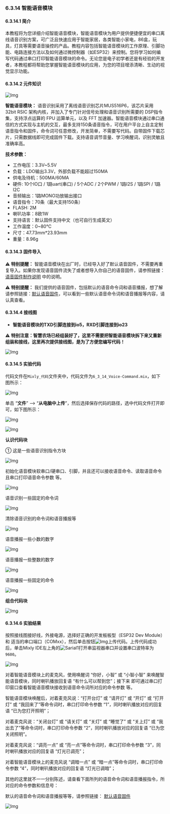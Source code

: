 ### 6.3.14 智能语音模块

#### 6.3.14.1 简介

本教程将为您详细介绍智能语音模块，智能语音模块为用户提供便捷便宜的串口离线语音识别方案，可广泛且快速应用于智能家居，各类智能小家电，86盒，玩具，灯具等需要语音操控的产品。教程内容包括智能语音模块的工作原理、引脚功能、电路连接方法以及如何通过微控制器（如ESP32）来控制。您将学习如何编写代码通过串口打印智能语音模块的命令。无论您是电子初学者还是有经验的开发者，本教程都将帮助您掌握智能语音模块的应用，为您的项目增添清晰、生动的视觉显示功能。

#### 6.3.14.2 元件知识

![Img](../media/SU-03T.png)

**智能语音模块：** 语音识别采用了离线语音识别芯片MUS516P6，该芯片采用 32bit RSIC 架构内核，并加入了专门针对信号处理和语音识别所需要的 DSP指令集，支持浮点运算的 FPU 运算单元，以及 FFT 加速器。智能语音模块通过串口通信的方式实现与主机的交互，最多支持150条语音指令，可在用户平台上自主定制语音指令和固件，命令词可任意修改，开发简单，不需要写代码。自带固件下载芯片，只需数据线即可完成固件下载。支持语音调节音量、学习唤醒词，识别灵敏且准确率高。

**技术参数：**

- 工作电压：3.3V~5.5V
- 负载：LDO输出3.3V，外部负载不能超过150MA
- 供电及待机：500MA/60MA
- 硬件: 10个IO口 / 1路uart(串口) / 5个ADC / 2个PWM / 1路I2S / 1路SPI / 1路I2C
- 音频输出：1路MONO功放输出接口
- 语音指令：70条（最大支持150条）
- FLASH: 2M
- 喇叭功率：8欧1W
- 支持语言：默认固件支持中文（也可自行生成英文）
- 工作温度：0~80℃
- 尺寸：47.73mm*23.93mm
- 重量：8.96g

#### 6.3.14.3 固件导入

⚠️ **特别提醒：** 智能语音模块在出厂时，已经导入好了默认语音固件，不需要再重复导入。如果你发现语音固件流失了或者想导入你自己的语音固件，请参照链接：[语音固件制作说明](https://www.keyesrobot.cn/projects/KE4084/zh-cn/latest/) 中的说明。

⚠️ **特别提醒：** 我们提供的语音固件，包括默认的语音命令词和语音播报，想了解请参照链接：[默认语音固件](https://www.keyesrobot.cn/projects/KE4084/zh-cn/latest/)，可以看到一些默认语音命令词和语音播报等内容，请认真查看。

#### 6.3.14.4 接线图

- **智能语音模块的TXD引脚连接到io5，RXD引脚连接到io23**

⚠️ **特别注意：智慧农场已经组装好了，这里不需要把智能语音模块拆下来又重新组装和接线，这里再次提供接线图，是为了方便您编写代码！**

![Img](../media/couj72-1.png)

#### 6.3.14.5 实验代码

代码文件在`Mixly_代码`文件夹中，代码文件为`6_3_14_Voice-Command.mix`，如下图所示：

![Img](../media/acouj-07.png)

单击 “**文件**” --> “**从电脑中上传**”，然后选择保存代码的路径，选中代码文件打开即可，如下图所示：

![Img](../media/acouj-00.png)

![Img](../media/acouj-07-1.png)

**认识代码块**

① 这是一些语音识别指令方块 

![Img](../media/voice00.png)

初始化语音模块软串口/硬串口、引脚，并且还可以接收语音命令、读取语音命令且串口打印语音命令参数 等。

![Img](../media/voice01.png)

语音识别一些固定的命令词

![Img](../media/voice02.png)

清除语音识别的命令词和语音播报等

![Img](../media/voice03.png)

语音播报一些小数的数字

![Img](../media/voice04.png)

语音播报一些整数的数字

![Img](../media/voice05.png)

语音播报一些固定的命令

![Img](../media/voice06.png)

**组合代码块**

![Img](../media/Mixly-code33.png)

#### 6.3.14.6 实验结果

按照接线图接好线，外接电源，选择好正确的开发板板型（ESP32 Dev Module）和 适当的串口端口（COMxx），然后单击按钮![Img](../media/upload2.png)上传代码。上传代码成功后，单击Mixly IDE左上角的![Sarial1](../media/Sarial1.png)打开串监视器串口并设置串口波特率为`9600`。

![Img](../media/voice-1.jpg)

对着智能语音模块上的麦克风，使用唤醒词 “你好，小智” 或 “小智小智” 来唤醒智能语音模块，同时喇叭播放回复语 “有什么可以帮到您”；接下来 即可通过串口打印窗口查看智能语音模块接收到语音命令词所对应的命令参数 等。

智能语音模块唤醒后，对着麦克风说：“打开台灯” 或 “请开灯” 或 “开灯” 或 “打开灯” 或 “我回来了”等命令词时，串口打印命令参数 “1”，同时喇叭播放对应的回复语 “已为您打开照明”；

对着麦克风说：“关闭台灯” 或 “请关灯” 或 “关灯” 或 “睡觉了” 或 “关上灯” 或 “我出去了”等命令词时，串口打印命令参数 “2”，同时喇叭播放对应的回复语 “已为您关闭照明”。

对着麦克风说：“调亮一点” 或 “亮一点”等命令词时，串口打印命令参数 “3”，同时喇叭播放对应的回复语 “灯光已调亮”；

对着智能语音模块上的麦克风说 “调暗一点” 或 “暗一点”等命令词时，串口打印命令参数 “4”，同时喇叭播放对应的回复语 “灯光已调暗”；

其他的这里就不一一分别陈述，请查看下面所列的语音命令词和语音播报指令，所对应的命令参数和信息号：

默认的语音命令词和语音播报等等，请参照链接： [默认语音固件](https://www.keyesrobot.cn/projects/KE4084/zh-cn/latest/)

![Img](../media/voice-value2.png)